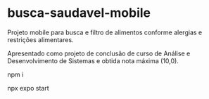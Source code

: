 # busca-saudavel-mobile
Projeto mobile para busca e filtro de alimentos conforme alergias e restrições alimentares. 

Apresentado como projeto de conclusão de curso de Análise e Desenvolvimento de Sistemas e obtida nota máxima (10,0).

npm i

npx expo start
